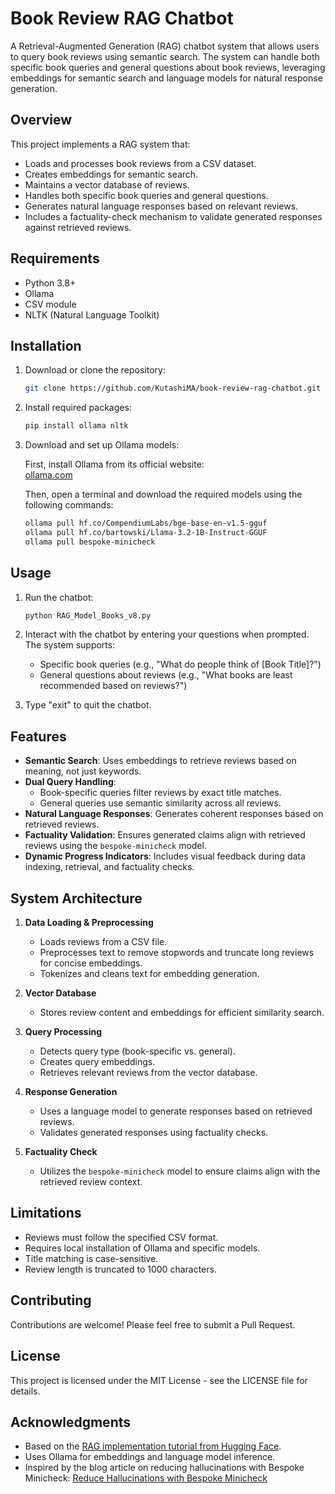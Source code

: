 # Book Review RAG Chatbot

A Retrieval-Augmented Generation (RAG) chatbot system that allows users to query book reviews using semantic search. The system can handle both specific book queries and general questions about book reviews, leveraging embeddings for semantic search and language models for natural response generation.

## Overview

This project implements a RAG system that:
- Loads and processes book reviews from a CSV dataset.
- Creates embeddings for semantic search.
- Maintains a vector database of reviews.
- Handles both specific book queries and general questions.
- Generates natural language responses based on relevant reviews.
- Includes a factuality-check mechanism to validate generated responses against retrieved reviews.

## Requirements

- Python 3.8+
- Ollama
- CSV module
- NLTK (Natural Language Toolkit)

## Installation

1. Download or clone the repository:
   ```bash
   git clone https://github.com/KutashiMA/book-review-rag-chatbot.git
   ```

2. Install required packages:
   ```bash
   pip install ollama nltk
   ```

3. Download and set up Ollama models:

   First, install Ollama from its official website:  
   [ollama.com](http://ollama.com)

   Then, open a terminal and download the required models using the following commands:
   ```bash
   ollama pull hf.co/CompendiumLabs/bge-base-en-v1.5-gguf
   ollama pull hf.co/bartowski/Llama-3.2-1B-Instruct-GGUF
   ollama pull bespoke-minicheck
   ```

## Usage

1. Run the chatbot:
   ```bash
   python RAG_Model_Books_v8.py
   ```

2. Interact with the chatbot by entering your questions when prompted. The system supports:
   - Specific book queries (e.g., "What do people think of [Book Title]?")
   - General questions about reviews (e.g., "What books are least recommended based on reviews?")

3. Type "exit" to quit the chatbot.

## Features

- **Semantic Search**: Uses embeddings to retrieve reviews based on meaning, not just keywords.
- **Dual Query Handling**:
  - Book-specific queries filter reviews by exact title matches.
  - General queries use semantic similarity across all reviews.
- **Natural Language Responses**: Generates coherent responses based on retrieved reviews.
- **Factuality Validation**: Ensures generated claims align with retrieved reviews using the `bespoke-minicheck` model.
- **Dynamic Progress Indicators**: Includes visual feedback during data indexing, retrieval, and factuality checks.

## System Architecture

1. **Data Loading & Preprocessing**
   - Loads reviews from a CSV file.
   - Preprocesses text to remove stopwords and truncate long reviews for concise embeddings.
   - Tokenizes and cleans text for embedding generation.

2. **Vector Database**
   - Stores review content and embeddings for efficient similarity search.

3. **Query Processing**
   - Detects query type (book-specific vs. general).
   - Creates query embeddings.
   - Retrieves relevant reviews from the vector database.

4. **Response Generation**
   - Uses a language model to generate responses based on retrieved reviews.
   - Validates generated responses using factuality checks.

5. **Factuality Check**
   - Utilizes the `bespoke-minicheck` model to ensure claims align with the retrieved review context.

## Limitations

- Reviews must follow the specified CSV format.
- Requires local installation of Ollama and specific models.
- Title matching is case-sensitive.
- Review length is truncated to 1000 characters.

## Contributing

Contributions are welcome! Please feel free to submit a Pull Request.

## License

This project is licensed under the MIT License - see the LICENSE file for details.

## Acknowledgments

- Based on the [RAG implementation tutorial from Hugging Face](https://huggingface.co/blog/ngxson/make-your-own-rag).
- Uses Ollama for embeddings and language model inference.
- Inspired by the blog article on reducing hallucinations with Bespoke Minicheck: [Reduce Hallucinations with Bespoke Minicheck](https://ollama.com/blog/reduce-hallucinations-with-bespoke-minicheck)
